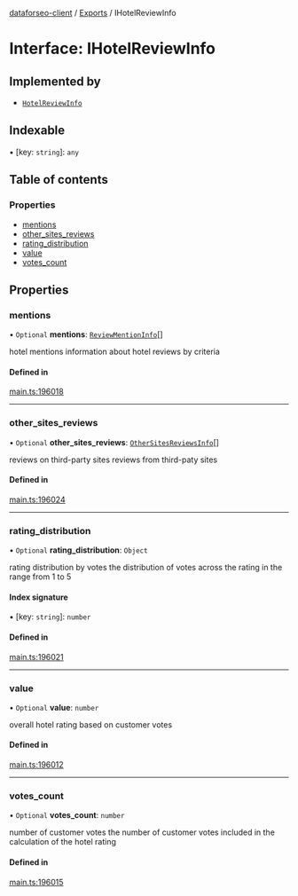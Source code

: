 [dataforseo-client](../README.md) / [Exports](../modules.md) / IHotelReviewInfo

# Interface: IHotelReviewInfo

## Implemented by

- [`HotelReviewInfo`](../classes/HotelReviewInfo.md)

## Indexable

▪ [key: `string`]: `any`

## Table of contents

### Properties

- [mentions](IHotelReviewInfo.md#mentions)
- [other\_sites\_reviews](IHotelReviewInfo.md#other_sites_reviews)
- [rating\_distribution](IHotelReviewInfo.md#rating_distribution)
- [value](IHotelReviewInfo.md#value)
- [votes\_count](IHotelReviewInfo.md#votes_count)

## Properties

### mentions

• `Optional` **mentions**: [`ReviewMentionInfo`](../classes/ReviewMentionInfo.md)[]

hotel mentions
information about hotel reviews by criteria

#### Defined in

[main.ts:196018](https://github.com/dataforseo/TypeScriptClient/blob/7ca1aa4/main.ts#L196018)

___

### other\_sites\_reviews

• `Optional` **other\_sites\_reviews**: [`OtherSitesReviewsInfo`](../classes/OtherSitesReviewsInfo.md)[]

reviews on third-party sites
reviews from third-paty sites

#### Defined in

[main.ts:196024](https://github.com/dataforseo/TypeScriptClient/blob/7ca1aa4/main.ts#L196024)

___

### rating\_distribution

• `Optional` **rating\_distribution**: `Object`

rating distribution by votes
the distribution of votes across the rating in the range from 1 to 5

#### Index signature

▪ [key: `string`]: `number`

#### Defined in

[main.ts:196021](https://github.com/dataforseo/TypeScriptClient/blob/7ca1aa4/main.ts#L196021)

___

### value

• `Optional` **value**: `number`

overall hotel rating based on customer votes

#### Defined in

[main.ts:196012](https://github.com/dataforseo/TypeScriptClient/blob/7ca1aa4/main.ts#L196012)

___

### votes\_count

• `Optional` **votes\_count**: `number`

number of customer votes
the number of customer votes included in the calculation of the hotel rating

#### Defined in

[main.ts:196015](https://github.com/dataforseo/TypeScriptClient/blob/7ca1aa4/main.ts#L196015)
